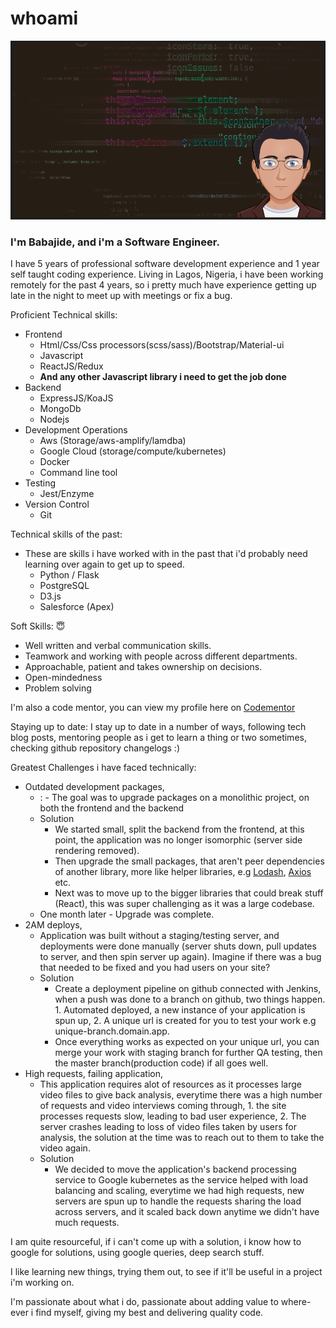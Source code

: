 # whoami
[![whoami|jihdeh](/avtbase.png)](https://github.com/jihdeh)

### I'm Babajide, and i'm a Software Engineer.

I have 5 years of professional software development experience and 1 year self taught coding experience. Living in Lagos, Nigeria, i have been working remotely for the past 4 years, so i pretty much have experience getting up late in the night to meet up with meetings or fix a bug.

Proficient Technical skills:
  - Frontend
    - Html/Css/Css processors(scss/sass)/Bootstrap/Material-ui
    - Javascript
    - ReactJS/Redux
    - **And any other Javascript library i need to get the job done**
  - Backend
    - ExpressJS/KoaJS
    - MongoDb
    - Nodejs
  - Development Operations
    - Aws (Storage/aws-amplify/lamdba)
    - Google Cloud (storage/compute/kubernetes)
    - Docker
    - Command line tool 
  - Testing
    - Jest/Enzyme
  - Version Control
    - Git
    
Technical skills of the past:
- These are skills i have worked with in the past that i'd probably need learning over again to get up to speed.
  - Python / Flask
  - PostgreSQL
  - D3.js
  - Salesforce (Apex)


Soft Skills: 😇
   - Well written and verbal communication skills.
   - Teamwork and working with people across different departments.
   - Approachable, patient and takes ownership on decisions.
   - Open-mindedness
   - Problem solving

I'm also a code mentor, you can view my profile here on [Codementor](https://codementor.io/jihdeh_f)

Staying up to date:
I stay up to date in a number of ways, following tech blog posts, mentoring people as i get to learn a thing or two sometimes, checking github repository changelogs :)

Greatest Challenges i have faced technically:
 - Outdated development packages,
   - : - The goal was to upgrade packages on a monolithic project, on both the frontend and the backend
   - Solution 
      -  We started small, split the backend from the frontend, at this point, the application was no longer isomorphic (server side rendering removed).
      - Then upgrade the small packages, that aren't peer dependencies of another library, more like helper libraries, e.g [Lodash](https://lodash.com/), [Axios](https://github.com/axios/axios) etc.
      - Next was to move up to the bigger libraries that could break stuff (React), this was super challenging as it was a large codebase.
    - One month later - Upgrade was complete.
 - 2AM deploys,
   - Application was built without a staging/testing server, and deployments were done manually (server shuts down, pull updates to server, and then spin server up again). Imagine if there was a bug that needed to be fixed and you had users on your site?
   - Solution
      - Create a deployment pipeline on github connected with Jenkins, when a push was done to a branch on github, two things happen. 1. Automated deployed, a new instance of your application is spun up, 2. A unique url is created for you to test your work e.g unique-branch.domain.app.
      - Once everything works as expected on your unique url, you can merge your work with staging branch for further QA testing, then the master branch(production code) if all goes well.
- High requests, failing application,
  - This application requires alot of resources as it processes large video files to give back analysis, everytime there was a high number of requests and video interviews coming through, 1. the site processes requests slow, leading to bad user experience, 2. The server crashes leading to loss of video files taken by users for analysis, the solution at the time was to reach out to them to take the video again.
  - Solution
    - We decided to move the application's backend processing service to Google kubernetes as the service helped with load balancing and scaling, everytime we had high requests, new servers are spun up to handle the requests sharing the load across servers, and it scaled back down anytime we didn't have much requests.
    
I am quite resourceful, if i can't come up with a solution, i know how to google for solutions, using google queries, deep search stuff.

I like learning new things, trying them out, to see if it'll be useful in a project i'm working on.

I'm passionate about what i do, passionate about adding value to where-ever i find myself, giving my best and delivering quality code.
